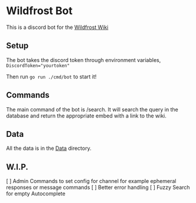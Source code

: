 # Wildfrost Bot
This is a discord bot for the [Wildfrost Wiki](https://wildfrostwiki.com)

## Setup
The bot takes the discord token through environment variables, `DiscordToken="yourtoken"`

Then run `go run ./cmd/bot` to start it!

## Commands
The main command of the bot is /search. It will search the query in the database and return the appropriate embed with a link to the wiki.

## Data
All the data is in the [Data](./Data) directory.

## W.I.P.
[ ] Admin Commands to set config for channel for example ephemeral responses or message commands
[ ] Better error handling
[ ] Fuzzy Search for empty Autocomplete